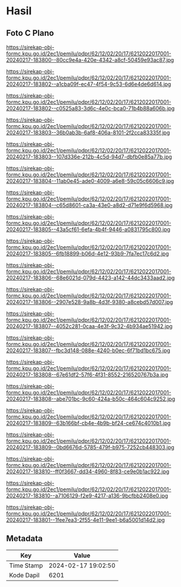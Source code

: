 # Hasil

## Foto C Plano

https://sirekap-obj-formc.kpu.go.id/2ec1/pemilu/pdpr/62/12/02/20/17/6212022017001-20240217-183800--80cc9e4a-420e-4342-a8cf-50459e93ac87.jpg

https://sirekap-obj-formc.kpu.go.id/2ec1/pemilu/pdpr/62/12/02/20/17/6212022017001-20240217-183802--a1cba09f-ec47-4f54-9c53-6d6e4de6d614.jpg

https://sirekap-obj-formc.kpu.go.id/2ec1/pemilu/pdpr/62/12/02/20/17/6212022017001-20240217-183802--c0525a83-3d6c-4e0c-bca0-71b4b88a606b.jpg

https://sirekap-obj-formc.kpu.go.id/2ec1/pemilu/pdpr/62/12/02/20/17/6212022017001-20240217-183803--36b0ab3b-6af8-406a-8101-2f2cca83335f.jpg

https://sirekap-obj-formc.kpu.go.id/2ec1/pemilu/pdpr/62/12/02/20/17/6212022017001-20240217-183803--107d336e-212b-4c5d-94d7-dbfb0e85a77b.jpg

https://sirekap-obj-formc.kpu.go.id/2ec1/pemilu/pdpr/62/12/02/20/17/6212022017001-20240217-183804--11ab0e45-ade0-4009-a6e8-59c05c6606c9.jpg

https://sirekap-obj-formc.kpu.go.id/2ec1/pemilu/pdpr/62/12/02/20/17/6212022017001-20240217-183804--c65d8601-ca3a-43e0-a8d2-d71e9f6d5968.jpg

https://sirekap-obj-formc.kpu.go.id/2ec1/pemilu/pdpr/62/12/02/20/17/6212022017001-20240217-183805--43a5cf61-6efa-4b4f-9446-a0831795c800.jpg

https://sirekap-obj-formc.kpu.go.id/2ec1/pemilu/pdpr/62/12/02/20/17/6212022017001-20240217-183805--6fb18899-b06d-4e12-93b9-7fa7ec17c6d2.jpg

https://sirekap-obj-formc.kpu.go.id/2ec1/pemilu/pdpr/62/12/02/20/17/6212022017001-20240217-183806--68e6021d-079d-4423-a142-44dc3433aad2.jpg

https://sirekap-obj-formc.kpu.go.id/2ec1/pemilu/pdpr/62/12/02/20/17/6212022017001-20240217-183806--2907e528-9a8b-4d3f-9380-a8cebd57d007.jpg

https://sirekap-obj-formc.kpu.go.id/2ec1/pemilu/pdpr/62/12/02/20/17/6212022017001-20240217-183807--4052c281-0caa-4e3f-9c32-4b934ae51942.jpg

https://sirekap-obj-formc.kpu.go.id/2ec1/pemilu/pdpr/62/12/02/20/17/6212022017001-20240217-183807--fbc3d148-088e-4240-b0ec-6f71bd1bc675.jpg

https://sirekap-obj-formc.kpu.go.id/2ec1/pemilu/pdpr/62/12/02/20/17/6212022017001-20240217-183808--67e61df2-57f6-4f31-8552-216520767b3a.jpg

https://sirekap-obj-formc.kpu.go.id/2ec1/pemilu/pdpr/62/12/02/20/17/6212022017001-20240217-183808--abe701bc-9c60-424a-b50c-464c604c9252.jpg

https://sirekap-obj-formc.kpu.go.id/2ec1/pemilu/pdpr/62/12/02/20/17/6212022017001-20240217-183809--63b166bf-cb4e-4b9b-bf24-ce674c4010b1.jpg

https://sirekap-obj-formc.kpu.go.id/2ec1/pemilu/pdpr/62/12/02/20/17/6212022017001-20240217-183809--0bd6676d-5785-479f-b975-7252cb448303.jpg

https://sirekap-obj-formc.kpu.go.id/2ec1/pemilu/pdpr/62/12/02/20/17/6212022017001-20240217-183810--ff0f3667-dd34-4960-8f83-ce9e0b1ac922.jpg

https://sirekap-obj-formc.kpu.go.id/2ec1/pemilu/pdpr/62/12/02/20/17/6212022017001-20240217-183810--a7106129-f2e9-4217-a136-9bcfbb2408e0.jpg

https://sirekap-obj-formc.kpu.go.id/2ec1/pemilu/pdpr/62/12/02/20/17/6212022017001-20240217-183801--1fee7ea3-2f55-4e11-9ee1-b6a5001d14d2.jpg


## Metadata

| Key        | Value               |
| ---------- | ------------------- |
| Time Stamp | 2024-02-17 19:02:50 |
| Kode Dapil | 6201                |



